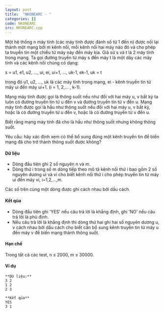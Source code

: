 ```yaml
---
layout: post
title:  "NKONEARC - "
categories: []
code: NKONEARC
src: NKONEARC.cpp
---
```




  



Một hệ thống n máy tính (các máy tính được đánh số từ 1 đến n) được nối lại thành một mạng bởi m kênh nối, mỗi kênh nối hai máy nào đó và cho phép ta truyền tin một chiều từ máy này đến máy kia. Giả sử s và t là 2 máy tính trong mạng. Ta gọi đường truyền từ máy s đến máy t là một dãy các máy tính và các kênh nối chúng có dạng:

s = u1, e1, u2, ..., ui, ei, ui+1, ..., uk-1, ek-1, uk = t

trong đó u1, u2, ..., uk là các máy tính trong mạng, ei - kênh truyền tin từ máy ui đến máy ui+1. (i = 1, 2,... , k-1).

Mạng máy tính được gọi là thông suốt nếu như đối với hai máy u, v bất kỳ ta luôn có đường truyền tin từ u đến v và đường truyền tin từ v đến u. Mạng máy tính được gọi là hầu như thông suốt nếu đối với hai máy u, v bất kỳ, hoặc là có đường truyền từ u đến v, hoặc là có đường truyền từ v đến u.

Biết rằng mạng máy tính đã cho là hầu như thông suốt nhưng không thông suốt.

Yêu cầu: hãy xác định xem có thể bổ sung đúng một kênh truyền tin để biến mạng đã cho trở thành thông suốt được không?

#### Dữ liệu

*   Dòng đầu tiên ghi 2 số nguyên n và m.
*   Dòng thứ i trong số m dòng tiếp theo mô tả kênh nối thứ i bao gồm 2 số nguyên dương ui và vi cho biết kênh nối thứ i cho phép truyền tin từ máy ui đến máy vi, i=1,2,...,m.

Các số trên cùng một dòng được ghi cách nhau bởi dấu cách.

#### Kết qủa

*   Dòng đầu tiên ghi 'YES' nếu câu trả lời là khẳng định, ghi 'NO' nếu câu trả lời là phủ định.
*   Nếu câu trả lời là khẳng định thì dòng thứ hai ghi hai số nguyên dương u, v cách nhau bởi dấu cách cho biết cần bổ sung kênh truyền tin từ máy u đến máy v để biến mạng thành thông suốt.

#### Hạn chế

Trong tất cả các test, n ≤ 2000, m ≤ 30000.

#### Ví dụ

```
**Dữ liệu:**
3 2
1 2
2 3

**Kết qủa**
YES
3 1

```

<!--more-->

